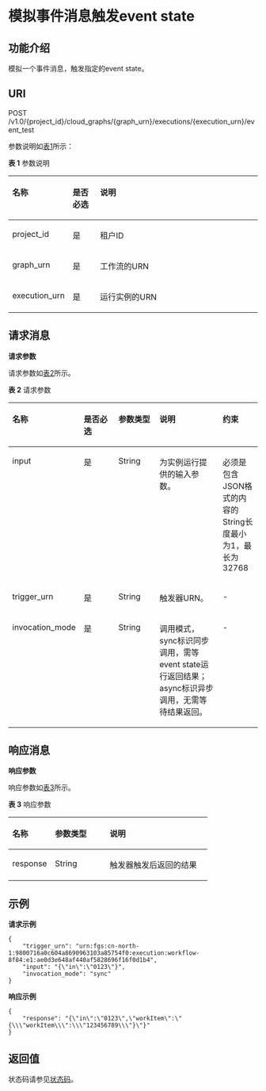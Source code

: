# 模拟事件消息触发event state<a name="ZH-CN_TOPIC_0115410464"></a>

## 功能介绍<a name="section5238527"></a>

模拟一个事件消息，触发指定的event state。

## URI<a name="section47146745"></a>

POST /v1.0/\{project\_id\}/cloud\_graphs/\{graph\_urn\}/executions/\{execution\_urn\}/event\_test

参数说明如[表1](#table30785969)所示：  

**表 1**  参数说明

<a name="table30785969"></a>
<table><thead align="left"><tr id="row53868469"><th class="cellrowborder" valign="top" width="23.23%" id="mcps1.2.4.1.1"><p id="p1269896"><a name="p1269896"></a><a name="p1269896"></a>名称</p>
</th>
<th class="cellrowborder" valign="top" width="11.110000000000001%" id="mcps1.2.4.1.2"><p id="p35752731"><a name="p35752731"></a><a name="p35752731"></a>是否必选</p>
</th>
<th class="cellrowborder" valign="top" width="65.66%" id="mcps1.2.4.1.3"><p id="p10290070"><a name="p10290070"></a><a name="p10290070"></a>说明</p>
</th>
</tr>
</thead>
<tbody><tr id="row28189346"><td class="cellrowborder" valign="top" width="23.23%" headers="mcps1.2.4.1.1 "><p id="p1635686"><a name="p1635686"></a><a name="p1635686"></a>project_id</p>
</td>
<td class="cellrowborder" valign="top" width="11.110000000000001%" headers="mcps1.2.4.1.2 "><p id="p65381771"><a name="p65381771"></a><a name="p65381771"></a>是</p>
</td>
<td class="cellrowborder" valign="top" width="65.66%" headers="mcps1.2.4.1.3 "><p id="p61432121"><a name="p61432121"></a><a name="p61432121"></a>租户ID</p>
</td>
</tr>
<tr id="row16018178"><td class="cellrowborder" valign="top" width="23.23%" headers="mcps1.2.4.1.1 "><p id="p22404047"><a name="p22404047"></a><a name="p22404047"></a>graph_urn</p>
</td>
<td class="cellrowborder" valign="top" width="11.110000000000001%" headers="mcps1.2.4.1.2 "><p id="p2788537"><a name="p2788537"></a><a name="p2788537"></a>是</p>
</td>
<td class="cellrowborder" valign="top" width="65.66%" headers="mcps1.2.4.1.3 "><p id="p2006050514524"><a name="p2006050514524"></a><a name="p2006050514524"></a>工作流的URN</p>
</td>
</tr>
<tr id="row19577827"><td class="cellrowborder" valign="top" width="23.23%" headers="mcps1.2.4.1.1 "><p id="p42300179"><a name="p42300179"></a><a name="p42300179"></a>execution_urn</p>
</td>
<td class="cellrowborder" valign="top" width="11.110000000000001%" headers="mcps1.2.4.1.2 "><p id="p3762492"><a name="p3762492"></a><a name="p3762492"></a>是</p>
</td>
<td class="cellrowborder" valign="top" width="65.66%" headers="mcps1.2.4.1.3 "><p id="p4268161114530"><a name="p4268161114530"></a><a name="p4268161114530"></a>运行实例的URN</p>
</td>
</tr>
</tbody>
</table>

## 请求消息<a name="section21667523"></a>

**请求参数**

请求参数如[表2](#table33967256)所示。  

**表 2**  请求参数

<a name="table33967256"></a>
<table><thead align="left"><tr id="row4581796"><th class="cellrowborder" valign="top" width="17.191719171917192%" id="mcps1.2.6.1.1"><p id="p35581233"><a name="p35581233"></a><a name="p35581233"></a>名称</p>
</th>
<th class="cellrowborder" valign="top" width="17.191719171917192%" id="mcps1.2.6.1.2"><p id="p63507614"><a name="p63507614"></a><a name="p63507614"></a>是否必选</p>
</th>
<th class="cellrowborder" valign="top" width="18.391839183918393%" id="mcps1.2.6.1.3"><p id="p43843091"><a name="p43843091"></a><a name="p43843091"></a>参数类型</p>
</th>
<th class="cellrowborder" valign="top" width="30.683068306830684%" id="mcps1.2.6.1.4"><p id="p61629497"><a name="p61629497"></a><a name="p61629497"></a>说明</p>
</th>
<th class="cellrowborder" valign="top" width="16.541654165416542%" id="mcps1.2.6.1.5"><p id="p34145971103220"><a name="p34145971103220"></a><a name="p34145971103220"></a>约束</p>
</th>
</tr>
</thead>
<tbody><tr id="row20228022"><td class="cellrowborder" valign="top" width="17.191719171917192%" headers="mcps1.2.6.1.1 "><p id="p27857118"><a name="p27857118"></a><a name="p27857118"></a>input</p>
</td>
<td class="cellrowborder" valign="top" width="17.191719171917192%" headers="mcps1.2.6.1.2 "><p id="p41834070"><a name="p41834070"></a><a name="p41834070"></a>是</p>
</td>
<td class="cellrowborder" valign="top" width="18.391839183918393%" headers="mcps1.2.6.1.3 "><p id="p33116486"><a name="p33116486"></a><a name="p33116486"></a>String</p>
</td>
<td class="cellrowborder" valign="top" width="30.683068306830684%" headers="mcps1.2.6.1.4 "><p id="p49836563"><a name="p49836563"></a><a name="p49836563"></a>为实例运行提供的输入参数。</p>
</td>
<td class="cellrowborder" valign="top" width="16.541654165416542%" headers="mcps1.2.6.1.5 "><p id="p14360230103220"><a name="p14360230103220"></a><a name="p14360230103220"></a>必须是包含JSON格式的内容的String长度最小为1，最长为32768</p>
</td>
</tr>
<tr id="row24959482"><td class="cellrowborder" valign="top" width="17.191719171917192%" headers="mcps1.2.6.1.1 "><p id="p8452189"><a name="p8452189"></a><a name="p8452189"></a>trigger_urn</p>
</td>
<td class="cellrowborder" valign="top" width="17.191719171917192%" headers="mcps1.2.6.1.2 "><p id="p13538688"><a name="p13538688"></a><a name="p13538688"></a>是</p>
</td>
<td class="cellrowborder" valign="top" width="18.391839183918393%" headers="mcps1.2.6.1.3 "><p id="p22891915"><a name="p22891915"></a><a name="p22891915"></a>String</p>
</td>
<td class="cellrowborder" valign="top" width="30.683068306830684%" headers="mcps1.2.6.1.4 "><p id="p45208163"><a name="p45208163"></a><a name="p45208163"></a>触发器URN。</p>
</td>
<td class="cellrowborder" valign="top" width="16.541654165416542%" headers="mcps1.2.6.1.5 "><p id="p22328019103220"><a name="p22328019103220"></a><a name="p22328019103220"></a>-</p>
</td>
</tr>
<tr id="row6298672"><td class="cellrowborder" valign="top" width="17.191719171917192%" headers="mcps1.2.6.1.1 "><p id="p40430446"><a name="p40430446"></a><a name="p40430446"></a>invocation_mode</p>
</td>
<td class="cellrowborder" valign="top" width="17.191719171917192%" headers="mcps1.2.6.1.2 "><p id="p53640668"><a name="p53640668"></a><a name="p53640668"></a>是</p>
</td>
<td class="cellrowborder" valign="top" width="18.391839183918393%" headers="mcps1.2.6.1.3 "><p id="p49926818"><a name="p49926818"></a><a name="p49926818"></a>String</p>
</td>
<td class="cellrowborder" valign="top" width="30.683068306830684%" headers="mcps1.2.6.1.4 "><p id="p23646388"><a name="p23646388"></a><a name="p23646388"></a>调用模式，sync标识同步调用，需等event state运行返回结果；async标识异步调用，无需等待结果返回。</p>
</td>
<td class="cellrowborder" valign="top" width="16.541654165416542%" headers="mcps1.2.6.1.5 "><p id="p63739104103220"><a name="p63739104103220"></a><a name="p63739104103220"></a>-</p>
</td>
</tr>
</tbody>
</table>

## 响应消息<a name="section60789982"></a>

**响应参数**

响应参数如[表3](#table60801917)所示。  

**表 3**  响应参数

<a name="table60801917"></a>
<table><thead align="left"><tr id="row49159881"><th class="cellrowborder" valign="top" width="21.43%" id="mcps1.2.4.1.1"><p id="p22527411"><a name="p22527411"></a><a name="p22527411"></a>名称</p>
</th>
<th class="cellrowborder" valign="top" width="27.55%" id="mcps1.2.4.1.2"><p id="p12781022"><a name="p12781022"></a><a name="p12781022"></a>参数类型</p>
</th>
<th class="cellrowborder" valign="top" width="51.019999999999996%" id="mcps1.2.4.1.3"><p id="p28629874"><a name="p28629874"></a><a name="p28629874"></a>说明</p>
</th>
</tr>
</thead>
<tbody><tr id="row37318421"><td class="cellrowborder" valign="top" width="21.43%" headers="mcps1.2.4.1.1 "><p id="p306190049371"><a name="p306190049371"></a><a name="p306190049371"></a>response</p>
</td>
<td class="cellrowborder" valign="top" width="27.55%" headers="mcps1.2.4.1.2 "><p id="p146852545217"><a name="p146852545217"></a><a name="p146852545217"></a>String</p>
</td>
<td class="cellrowborder" valign="top" width="51.019999999999996%" headers="mcps1.2.4.1.3 "><p id="p1368112515212"><a name="p1368112515212"></a><a name="p1368112515212"></a>触发器触发后返回的结果</p>
</td>
</tr>
</tbody>
</table>

## 示例<a name="section1625911216433"></a>

**请求示例**

```
{
    "trigger_urn": "urn:fgs:cn-north-1:9800716a0c604a8690963103a85754f0:execution:workflow-8f84:e1:ae0d3e648af440af5828696f16f0d1b4", 
    "input": "{\"in\":\"0123\"}", 
    "invocation_mode": "sync"
}
```

**响应示例**

```
{
    "response": "{\"in\":\"0123\",\"workItem\":\"{\\\"workItem\\\":\\\"123456789\\\"}\"}"
}
```

## 返回值<a name="section10238932"></a>

状态码请参见[状态码](状态码.md)。

